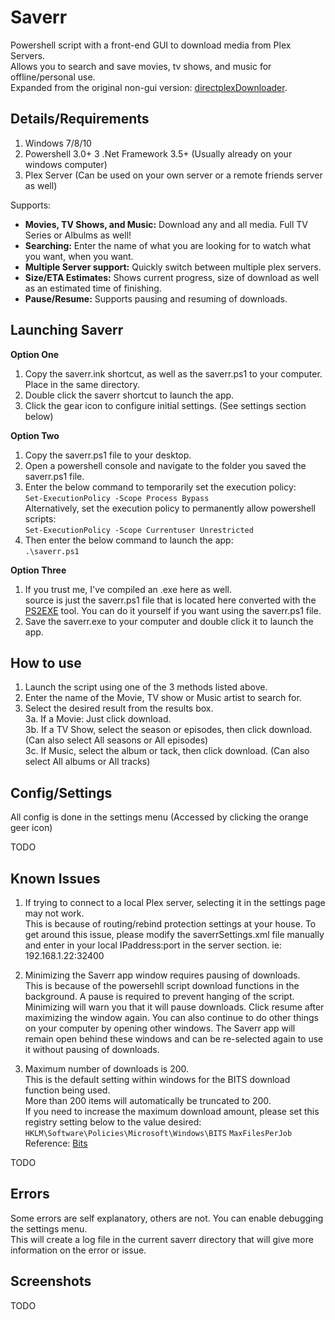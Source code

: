 # Saverr
Powershell script with a front-end GUI to download media from Plex Servers.  
Allows you to search and save movies, tv shows, and music for offline/personal use.  
Expanded from the original non-gui version: [directplexDownloader](https://github.com/ninthwalker/directPlexDownloader).

## Details/Requirements
1. Windows 7/8/10
2. Powershell 3.0+
3 .Net Framework 3.5+ (Usually already on your windows computer)
3. Plex Server (Can be used on your own server or a remote friends server as well)
  
Supports:
* **Movies, TV Shows, and Music:** Download any and all media. Full TV Series or Albulms as well!
* **Searching:** Enter the name of what you are looking for to watch what you want, when you want.
* **Multiple Server support:** Quickly switch between multiple plex servers.
* **Size/ETA Estimates:** Shows current progress, size of download as well as an estimated time of finishing.
* **Pause/Resume:** Supports pausing and resuming of downloads.

## Launching Saverr

**Option One**
1. Copy the saverr.ink shortcut, as well as the saverr.ps1 to your computer. Place in the same directory.  
2. Double click the saverr shortcut to launch the app.  
3. Click the gear icon to configure initial settings. (See settings section below)  

**Option Two**
1. Copy the saverr.ps1 file to your desktop.
2. Open a powershell console and navigate to the folder you saved the saverr.ps1 file.
3. Enter the below command to temporarily set the execution policy:  
  `Set-ExecutionPolicy -Scope Process Bypass`  
  Alternatively, set the execution policy to permanently allow powershell scripts:  
  `Set-ExecutionPolicy -Scope Currentuser Unrestricted`  
4. Then enter the below command to launch the app:  
  `.\saverr.ps1`  

**Option Three**
1. If you trust me, I've compiled an .exe here as well.  
  source is just the saverr.ps1 file that is located here converted with the [PS2EXE](https://gallery.technet.microsoft.com/scriptcenter/PS2EXE-GUI-Convert-e7cb69d5) tool. You can do it yourself if you want using the saverr.ps1 file.
2. Save the saverr.exe to your computer and double click it to launch the app.  

## How to use  
1. Launch the script using one of the 3 methods listed above.  
2. Enter the name of the Movie, TV show or Music artist to search for.  
3. Select the desired result from the results box.  
  3a. If a Movie: Just click download.  
  3b. If a TV Show, select the season or episodes, then click download. (Can also select All seasons or All episodes)  
  3c. If Music, select the album or tack, then click download. (Can also select All albums or All tracks)  

## Config/Settings  
All config is done in the settings menu (Accessed by clicking the orange geer icon)  

TODO  

## Known Issues    

1. If trying to connect to a local Plex server, selecting it in the settings page may not work.  
This is because of routing/rebind protection settings at your house. To get around this issue, please modify the saverrSettings.xml file manually and enter in your local IPaddress:port in the server section. ie: 192.168.1.22:32400  

2. Minimizing the Saverr app window requires pausing of downloads.  
This is because of the powersehll script download functions in the background. A pause is required to prevent hanging of the script. Minimizing will warn you that it will pause downloads. Click resume after maximizing the window again. You can also continue to do other things on your computer by opening other windows. The Saverr app will remain open behind these windows and can be re-selected again to use it without pausing of downloads.

3. Maximum number of downloads is 200.  
This is the default setting within windows for the BITS download function being used.  
More than 200 items will automatically be truncated to 200.  
If you need to increase the maximum download amount, please set this registry setting below to the value desired:  
  `HKLM\Software\Policies\Microsoft\Windows\BITS` `MaxFilesPerJob`  
Reference: [Bits](https://docs.microsoft.com/en-us/windows/desktop/bits/group-policies)

TODO  

## Errors  
Some errors are self explanatory, others are not. You can enable debugging the settings menu.  
This will create a log file in the current saverr directory that will give more information on the error or issue.  

## Screenshots  

TODO  

